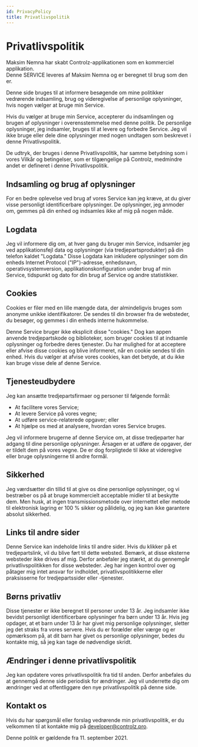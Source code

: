```yaml
---
id: PrivacyPolicy
title: Privatlivspolitik
---
```


# Privatlivspolitik

Maksim Nemna har skabt Controlz-applikationen som en kommerciel applikation.  
Denne SERVICE leveres af Maksim Nemna og er beregnet til brug som den er.

Denne side bruges til at informere besøgende om mine politikker vedrørende indsamling, brug og videregivelse af personlige oplysninger, hvis nogen vælger at bruge min Service.

Hvis du vælger at bruge min Service, accepterer du indsamlingen og brugen af oplysninger i overensstemmelse med denne politik. De personlige oplysninger, jeg indsamler, bruges til at levere og forbedre Service. Jeg vil ikke bruge eller dele dine oplysninger med nogen undtagen som beskrevet i denne Privatlivspolitik.

De udtryk, der bruges i denne Privatlivspolitik, har samme betydning som i vores Vilkår og betingelser, som er tilgængelige på Controlz, medmindre andet er defineret i denne Privatlivspolitik.

## Indsamling og brug af oplysninger

For en bedre oplevelse ved brug af vores Service kan jeg kræve, at du giver visse personligt identificerbare oplysninger. De oplysninger, jeg anmoder om, gemmes på din enhed og indsamles ikke af mig på nogen måde.

## Logdata

Jeg vil informere dig om, at hver gang du bruger min Service, indsamler jeg ved applikationsfejl data og oplysninger (via tredjepartsprodukter) på din telefon kaldet "Logdata." Disse Logdata kan inkludere oplysninger som din enheds Internet Protocol ("IP")-adresse, enhedsnavn, operativsystemversion, applikationskonfiguration under brug af min Service, tidspunkt og dato for din brug af Service og andre statistikker.

## Cookies

Cookies er filer med en lille mængde data, der almindeligvis bruges som anonyme unikke identifikatorer. De sendes til din browser fra de websteder, du besøger, og gemmes i din enheds interne hukommelse.

Denne Service bruger ikke eksplicit disse "cookies." Dog kan appen anvende tredjepartskode og biblioteker, som bruger cookies til at indsamle oplysninger og forbedre deres tjenester. Du har mulighed for at acceptere eller afvise disse cookies og blive informeret, når en cookie sendes til din enhed. Hvis du vælger at afvise vores cookies, kan det betyde, at du ikke kan bruge visse dele af denne Service.

## Tjenesteudbydere

Jeg kan ansætte tredjepartsfirmaer og personer til følgende formål:

- At facilitere vores Service;  
- At levere Service på vores vegne;  
- At udføre service-relaterede opgaver; eller  
- At hjælpe os med at analysere, hvordan vores Service bruges.

Jeg vil informere brugerne af denne Service om, at disse tredjeparter har adgang til dine personlige oplysninger. Årsagen er at udføre de opgaver, der er tildelt dem på vores vegne. De er dog forpligtede til ikke at videregive eller bruge oplysningerne til andre formål.

## Sikkerhed

Jeg værdsætter din tillid til at give os dine personlige oplysninger, og vi bestræber os på at bruge kommercielt acceptable midler til at beskytte dem. Men husk, at ingen transmissionsmetode over internettet eller metode til elektronisk lagring er 100 % sikker og pålidelig, og jeg kan ikke garantere absolut sikkerhed.

## Links til andre sider

Denne Service kan indeholde links til andre sider. Hvis du klikker på et tredjepartslink, vil du blive ført til dette websted. Bemærk, at disse eksterne websteder ikke drives af mig. Derfor anbefaler jeg stærkt, at du gennemgår privatlivspolitikken for disse websteder. Jeg har ingen kontrol over og påtager mig intet ansvar for indholdet, privatlivspolitikkerne eller praksisserne for tredjepartssider eller -tjenester.

## Børns privatliv

Disse tjenester er ikke beregnet til personer under 13 år. Jeg indsamler ikke bevidst personligt identificerbare oplysninger fra børn under 13 år. Hvis jeg opdager, at et barn under 13 år har givet mig personlige oplysninger, sletter jeg det straks fra vores servere. Hvis du er forælder eller værge og er opmærksom på, at dit barn har givet os personlige oplysninger, bedes du kontakte mig, så jeg kan tage de nødvendige skridt.

## Ændringer i denne privatlivspolitik

Jeg kan opdatere vores privatlivspolitik fra tid til anden. Derfor anbefales du at gennemgå denne side periodisk for ændringer. Jeg vil underrette dig om ændringer ved at offentliggøre den nye privatlivspolitik på denne side.

## Kontakt os

Hvis du har spørgsmål eller forslag vedrørende min privatlivspolitik, er du velkommen til at kontakte mig på [developer@controlz.pro](mailto:developer@controlz.pro).

Denne politik er gældende fra 11. september 2021.